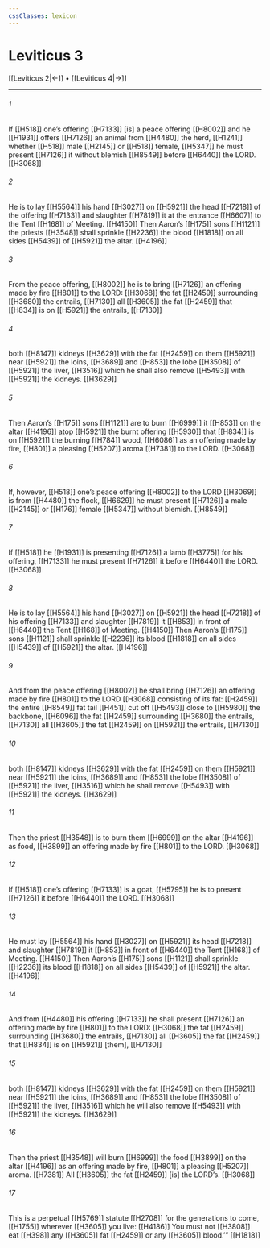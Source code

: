 ```yaml
---
cssClasses: lexicon
---
```


# Leviticus 3

[[Leviticus 2|←]] • [[Leviticus 4|→]]

---

###### 1
If [[H518]] one’s offering [[H7133]] [is] a peace offering [[H8002]] and he [[H1931]] offers [[H7126]] an animal from [[H4480]] the herd, [[H1241]] whether [[H518]] male [[H2145]] or [[H518]] female, [[H5347]] he must present [[H7126]] it without blemish [[H8549]] before [[H6440]] the LORD. [[H3068]]

###### 2
He is to lay [[H5564]] his hand [[H3027]] on [[H5921]] the head [[H7218]] of the offering [[H7133]] and slaughter [[H7819]] it at the entrance [[H6607]] to the Tent [[H168]] of Meeting. [[H4150]] Then Aaron’s [[H175]] sons [[H1121]] the priests [[H3548]] shall sprinkle [[H2236]] the blood [[H1818]] on all sides [[H5439]] of [[H5921]] the altar. [[H4196]]

###### 3
From the peace offering, [[H8002]] he is to bring [[H7126]] an offering made by fire [[H801]] to the LORD: [[H3068]] the fat [[H2459]] surrounding [[H3680]] the entrails, [[H7130]] all [[H3605]] the fat [[H2459]] that [[H834]] is on [[H5921]] the entrails, [[H7130]]

###### 4
both [[H8147]] kidneys [[H3629]] with the fat [[H2459]] on them [[H5921]] near [[H5921]] the loins, [[H3689]] and [[H853]] the lobe [[H3508]] of [[H5921]] the liver, [[H3516]] which he shall also remove [[H5493]] with [[H5921]] the kidneys. [[H3629]]

###### 5
Then Aaron’s [[H175]] sons [[H1121]] are to burn [[H6999]] it [[H853]] on the altar [[H4196]] atop [[H5921]] the burnt offering [[H5930]] that [[H834]] is on [[H5921]] the burning [[H784]] wood, [[H6086]] as an offering made by fire, [[H801]] a pleasing [[H5207]] aroma [[H7381]] to the LORD. [[H3068]]

###### 6
If, however, [[H518]] one’s peace offering [[H8002]] to the LORD [[H3069]] is from [[H4480]] the flock, [[H6629]] he must present [[H7126]] a male [[H2145]] or [[H176]] female [[H5347]] without blemish. [[H8549]]

###### 7
If [[H518]] he [[H1931]] is presenting [[H7126]] a lamb [[H3775]] for his offering, [[H7133]] he must present [[H7126]] it before [[H6440]] the LORD. [[H3068]]

###### 8
He is to lay [[H5564]] his hand [[H3027]] on [[H5921]] the head [[H7218]] of his offering [[H7133]] and slaughter [[H7819]] it [[H853]] in front of [[H6440]] the Tent [[H168]] of Meeting. [[H4150]] Then Aaron’s [[H175]] sons [[H1121]] shall sprinkle [[H2236]] its blood [[H1818]] on all sides [[H5439]] of [[H5921]] the altar. [[H4196]]

###### 9
And from the peace offering [[H8002]] he shall bring [[H7126]] an offering made by fire [[H801]] to the LORD [[H3068]] consisting of its fat: [[H2459]] the entire [[H8549]] fat tail [[H451]] cut off [[H5493]] close to [[H5980]] the backbone, [[H6096]] the fat [[H2459]] surrounding [[H3680]] the entrails, [[H7130]] all [[H3605]] the fat [[H2459]] on [[H5921]] the entrails, [[H7130]]

###### 10
both [[H8147]] kidneys [[H3629]] with the fat [[H2459]] on them [[H5921]] near [[H5921]] the loins, [[H3689]] and [[H853]] the lobe [[H3508]] of [[H5921]] the liver, [[H3516]] which he shall remove [[H5493]] with [[H5921]] the kidneys. [[H3629]]

###### 11
Then the priest [[H3548]] is to burn them [[H6999]] on the altar [[H4196]] as food, [[H3899]] an offering made by fire [[H801]] to the LORD. [[H3068]]

###### 12
If [[H518]] one’s offering [[H7133]] is a goat, [[H5795]] he is to present [[H7126]] it before [[H6440]] the LORD. [[H3068]]

###### 13
He must lay [[H5564]] his hand [[H3027]] on [[H5921]] its head [[H7218]] and slaughter [[H7819]] it [[H853]] in front of [[H6440]] the Tent [[H168]] of Meeting. [[H4150]] Then Aaron’s [[H175]] sons [[H1121]] shall sprinkle [[H2236]] its blood [[H1818]] on all sides [[H5439]] of [[H5921]] the altar. [[H4196]]

###### 14
And from [[H4480]] his offering [[H7133]] he shall present [[H7126]] an offering made by fire [[H801]] to the LORD: [[H3068]] the fat [[H2459]] surrounding [[H3680]] the entrails, [[H7130]] all [[H3605]] the fat [[H2459]] that [[H834]] is on [[H5921]] [them], [[H7130]]

###### 15
both [[H8147]] kidneys [[H3629]] with the fat [[H2459]] on them [[H5921]] near [[H5921]] the loins, [[H3689]] and [[H853]] the lobe [[H3508]] of [[H5921]] the liver, [[H3516]] which he will also remove [[H5493]] with [[H5921]] the kidneys. [[H3629]]

###### 16
Then the priest [[H3548]] will burn [[H6999]] the food [[H3899]] on the altar [[H4196]] as an offering made by fire, [[H801]] a pleasing [[H5207]] aroma. [[H7381]] All [[H3605]] the fat [[H2459]] [is] the LORD’s. [[H3068]]

###### 17
This is a perpetual [[H5769]] statute [[H2708]] for the generations to come, [[H1755]] wherever [[H3605]] you live: [[H4186]] You must not [[H3808]] eat [[H398]] any [[H3605]] fat [[H2459]] or any [[H3605]] blood.’” [[H1818]]

